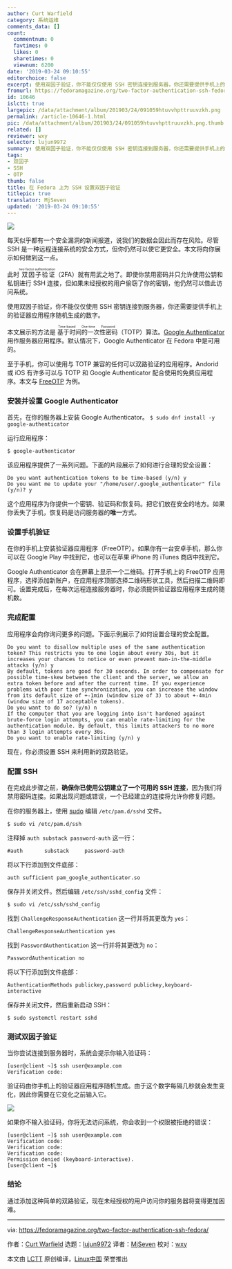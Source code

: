 ```yaml
---
author: Curt Warfield
category: 系统运维
comments_data: []
count:
  commentnum: 0
  favtimes: 0
  likes: 0
  sharetimes: 0
  viewnum: 6200
date: '2019-03-24 09:10:55'
editorchoice: false
excerpt: 使用双因子验证，你不能仅仅使用 SSH 密钥连接到服务器，你还需要提供手机上的验证器应用程序随机生成的数字。
fromurl: https://fedoramagazine.org/two-factor-authentication-ssh-fedora/
id: 10646
islctt: true
largepic: /data/attachment/album/201903/24/091059htuvvhpttruuvzkh.png
permalink: /article-10646-1.html
pic: /data/attachment/album/201903/24/091059htuvvhpttruuvzkh.png.thumb.jpg
related: []
reviewer: wxy
selector: lujun9972
summary: 使用双因子验证，你不能仅仅使用 SSH 密钥连接到服务器，你还需要提供手机上的验证器应用程序随机生成的数字。
tags:
- 双因子
- SSH
- OTP
thumb: false
title: 在 Fedora 上为 SSH 设置双因子验证
titlepic: true
translator: MjSeven
updated: '2019-03-24 09:10:55'
---
```


![](/data/attachment/album/201903/24/091059htuvvhpttruuvzkh.png)


每天似乎都有一个安全漏洞的新闻报道，说我们的数据会因此而存在风险。尽管 SSH 是一种远程连接系统的安全方式，但你仍然可以使它更安全。本文将向你展示如何做到这一点。


此时<ruby> 双因子验证 <rt>  two-factor authentication </rt></ruby>（2FA）就有用武之地了。即使你禁用密码并只允许使用公钥和私钥进行 SSH 连接，但如果未经授权的用户偷窃了你的密钥，他仍然可以借此访问系统。


使用双因子验证，你不能仅仅使用 SSH 密钥连接到服务器，你还需要提供手机上的验证器应用程序随机生成的数字。


本文展示的方法是<ruby> 基于时间的一次性密码 <rt>  Time-based One-time Password </rt></ruby>（TOTP）算法。[Google Authenticator](https://en.wikipedia.org/wiki/Google_Authenticator) 用作服务器应用程序。默认情况下，Google Authenticator 在 Fedora 中是可用的。


至于手机，你可以使用与 TOTP 兼容的任何可以双路验证的应用程序。Andorid 或 iOS 有许多可以与 TOTP 和 Google Authenticator 配合使用的免费应用程序。本文与 [FreeOTP](https://freeotp.github.io/) 为例。


### 安装并设置 Google Authenticator


首先，在你的服务器上安装 Google Authenticator。 `$ sudo dnf install -y google-authenticator`


运行应用程序：



```
$ google-authenticator
```

该应用程序提供了一系列问题。下面的片段展示了如何进行合理的安全设置：



```
Do you want authentication tokens to be time-based (y/n) y
Do you want me to update your "/home/user/.google_authenticator" file (y/n)? y
```

这个应用程序为你提供一个密钥、验证码和恢复码。把它们放在安全的地方。如果你丢失了手机，恢复码是访问服务器的**唯一**方式。


### 设置手机验证


在你的手机上安装验证器应用程序（FreeOTP）。如果你有一台安卓手机，那么你可以在 Google Play 中找到它，也可以在苹果 iPhone 的 iTunes 商店中找到它。


Google Authenticator 会在屏幕上显示一个二维码。打开手机上的 FreeOTP 应用程序，选择添加新账户，在应用程序顶部选择二维码形状工具，然后扫描二维码即可。设置完成后，在每次远程连接服务器时，你必须提供验证器应用程序生成的随机数。


### 完成配置


应用程序会向你询问更多的问题。下面示例展示了如何设置合理的安全配置。



```
Do you want to disallow multiple uses of the same authentication token? This restricts you to one login about every 30s, but it increases your chances to notice or even prevent man-in-the-middle attacks (y/n) y
By default, tokens are good for 30 seconds. In order to compensate for possible time-skew between the client and the server, we allow an extra token before and after the current time. If you experience problems with poor time synchronization, you can increase the window from its default size of +-1min (window size of 3) to about +-4min (window size of 17 acceptable tokens).
Do you want to do so? (y/n) n
If the computer that you are logging into isn't hardened against brute-force login attempts, you can enable rate-limiting for the authentication module. By default, this limits attackers to no more than 3 login attempts every 30s.
Do you want to enable rate-limiting (y/n) y
```

现在，你必须设置 SSH 来利用新的双路验证。


### 配置 SSH


在完成此步骤之前，**确保你已使用公钥建立了一个可用的 SSH 连接**，因为我们将禁用密码连接。如果出现问题或错误，一个已经建立的连接将允许你修复问题。


在你的服务器上，使用 [sudo](https://fedoramagazine.org/howto-use-sudo/) 编辑 `/etc/pam.d/sshd` 文件。



```
$ sudo vi /etc/pam.d/ssh
```

注释掉 `auth substack password-auth` 这一行：



```
#auth       substack     password-auth
```

将以下行添加到文件底部：



```
auth sufficient pam_google_authenticator.so
```

保存并关闭文件。然后编辑 `/etc/ssh/sshd_config` 文件：



```
$ sudo vi /etc/ssh/sshd_config
```

找到 `ChallengeResponseAuthentication` 这一行并将其更改为 `yes`：



```
ChallengeResponseAuthentication yes
```

找到 `PasswordAuthentication` 这一行并将其更改为 `no`：



```
PasswordAuthentication no
```

将以下行添加到文件底部：



```
AuthenticationMethods publickey,password publickey,keyboard-interactive
```

保存并关闭文件，然后重新启动 SSH：



```
$ sudo systemctl restart sshd
```

### 测试双因子验证


当你尝试连接到服务器时，系统会提示你输入验证码：



```
[user@client ~]$ ssh user@example.com
Verification code:
```

验证码由你手机上的验证器应用程序随机生成。由于这个数字每隔几秒就会发生变化，因此你需要在它变化之前输入它。


![](/data/attachment/album/201903/24/091059twxbg02bi240aokd.png)


如果你不输入验证码，你将无法访问系统，你会收到一个权限被拒绝的错误：



```
[user@client ~]$ ssh user@example.com
Verification code:
Verification code:
Verification code:
Permission denied (keyboard-interactive).
[user@client ~]$
```

### 结论


通过添加这种简单的双路验证，现在未经授权的用户访问你的服务器将变得更加困难。




---


via: <https://fedoramagazine.org/two-factor-authentication-ssh-fedora/>


作者：[Curt Warfield](https://fedoramagazine.org/author/rcurtiswarfield/) 选题：[lujun9972](https://github.com/lujun9972) 译者：[MjSeven](https://github.com/MjSeven) 校对：[wxy](https://github.com/wxy)


本文由 [LCTT](https://github.com/LCTT/TranslateProject) 原创编译，[Linux中国](https://linux.cn/) 荣誉推出